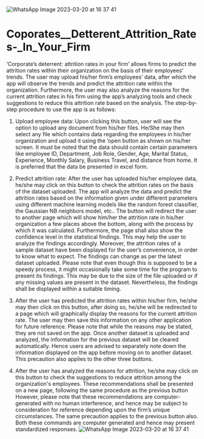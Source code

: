 ![WhatsApp Image 2023-03-20 at 16 37 41](https://user-images.githubusercontent.com/128206388/226388379-2039547f-0994-4be3-a0dc-a8ca3dc3921c.jpg)
# Coporates__Detterent_Attrition_Rates-_In_Your_Firm
‘Corporate’s deterrent: attrition rates in your firm’ allows firms to predict the attrition rates within their organization on the basis of their employees' trends. The user may upload his/her firm’s employees’ data, after which the app will observe the trends and predict the attrition rate within the organization. Furthermore, the user may also analyze the reasons for the current attrition rates in his firm using the app’s analyzing tools and check suggestions to reduce this attrition rate based on the analysis. The step-by-step procedure to use the app is as follows:
1)	Upload employee data: Upon clicking this button, user will see the option to upload any document from his/her files. He/She may then select any file which contains data regarding the employees in his/her organization and upload it using the ‘open button as shown on his/her screen. It must be noted that the data should contain certain parameters like employee ID, Department, Job Role, Gender, Age, Marital Status, Experience, Monthly Salary, Business Travel, and distance from home. It is preferred that the data be presented in excel form.

2)	Predict attrition rate: After the user has uploaded his/her employee data, he/she may click on this button to check the attrition rates on the basis of the dataset uploaded. The app will analyze the data and predict the attrition rates based on the information given under different parameters using different machine learning models like the random forest classifier, the Gaussian NB neighbors model, etc.. The button will redirect the user to another page which will show him/her the attrition rate in his/her organization a few places above the bottom, along with the process by which it was calculated. Furthermore, the page shall also show the confidence level in the statistical findings. This may help the user to analyze the findings accordingly. Moreover, the attrition rates of a sample dataset have been displayed for the user’s convenience, in order to know what to expect. The findings can change as per the latest dataset uploaded. Please note that even though this is supposed to be a speedy process, it might occasionally take some time for the program to present its findings. This may be due to the size of the file uploaded or if any missing values are present in the dataset. Nevertheless, the findings shall be displayed within a suitable timing.

3)	After the user has predicted the attrition rates within his/her firm, he/she may then click on this button, after doing so, he/she will be redirected to a page which will graphically display the reasons for the current attrition rate. The user may then save this information on any other application for future reference. Please note that while the reasons may be stated, they are not saved on the app. Once another dataset is uploaded and analyzed, the information for the previous dataset will be cleared automatically. Hence users are advised to separately note down the information displayed on the app before moving on to another dataset. This precaution also applies to the other three buttons.


4)	After the user has analyzed the reasons for attrition, he/she may click on this button to  check the suggestions to reduce attrition among the organization's employees. These recommendations shall be presented on a new page, following the same procedure as the previous button However, please note that these recommendations are  computer-generated with no human interference, and hence may be subject to consideration for reference depending upon the firm’s unique circumstances. The same precaution applies to the previous button also. Both these commands are computer generated and hence may present standardized responses.
![WhatsApp Image 2023-03-20 at 16 37 41](https://user-images.githubusercontent.com/128206388/226388573-ab3d7191-9515-4782-a102-7669efe78732.jpg)

